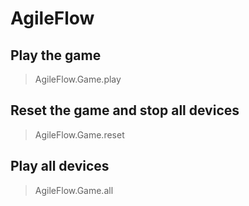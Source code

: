 # AgileFlow

## Play the game

> AgileFlow.Game.play

## Reset the game and stop all devices

> AgileFlow.Game.reset

## Play all devices

> AgileFlow.Game.all


